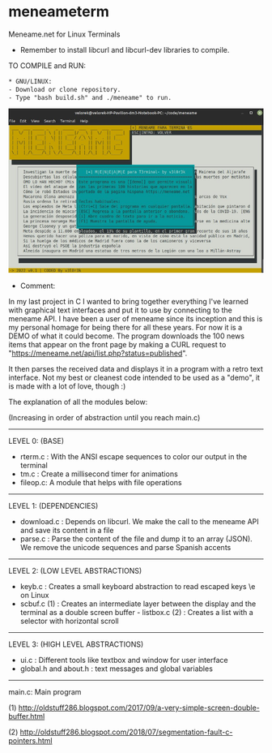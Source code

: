 # meneameterm
Meneame.net for Linux Terminals

* Remember to install libcurl and libcurl-dev libraries to compile.

TO COMPILE and RUN:  

    * GNU/LINUX:
    - Download or clone repository.
    - Type "bash build.sh" and ./meneame" to run.
    
![Alt text](men0.jpg?raw=true "Demo")

* Comment:

In my last project in C I wanted to bring together everything I've learned with graphical text interfaces and put it to use by connecting to the meneame API. I have been a user of meneame since its inception and this is my personal homage for being there for all these years.
For now it is a DEMO of what it could become. The program downloads the 100 news items that appear on the front page by making a CURL request to "https://meneame.net/api/list.php?status=published".

It then parses the received data and displays it in a program with a retro text interface.
Not my best or cleanest code intended to be used as a "demo", it is made with a lot of love, though :)

The explanation of all the modules below:

(Increasing in order of abstraction until you reach main.c)
________________

LEVEL 0: (BASE)
- rterm.c : With the ANSI escape sequences to color our output in the terminal
- tm.c : Create a millisecond timer for animations
- fileop.c: A module that helps with file operations
_______________

LEVEL 1: (DEPENDENCIES)
- download.c : Depends on libcurl. We make the call to the meneame API and save its content in a file
- parse.c : Parse the content of the file and dump it to an array (JSON). We remove the unicode sequences and parse Spanish accents
_______________

LEVEL 2: (LOW LEVEL ABSTRACTIONS)
- keyb.c : Creates a small keyboard abstraction to read escaped keys \e on Linux
- scbuf.c (1) : Creates an intermediate layer between the display and the terminal as a double screen buffer - listbox.c (2) : Creates a list with a selector with horizontal scroll
_______________

LEVEL 3: (HIGH LEVEL ABSTRACTIONS)
- ui.c : Different tools like textbox and window for user interface
- global.h and about.h : text messages and global variables
_______________

main.c: Main program

(1) http://oldstuff286.blogspot.com/2017/09/a-very-simple-screen-double-buffer.html

(2) http://oldstuff286.blogspot.com/2018/07/segmentation-fault-c-pointers.html
